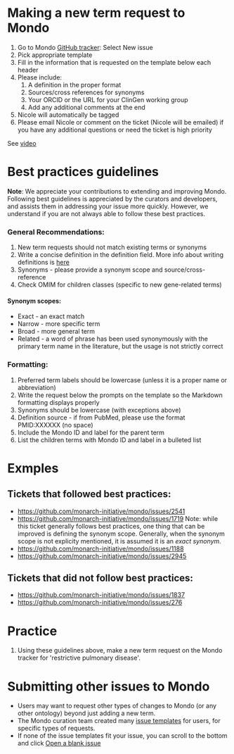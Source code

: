 # Making a new term request to Mondo

1. Go to Mondo [GitHub tracker](https://github.com/monarch-initiative/mondo/issues): Select New issue
1. Pick appropriate template
1. Fill in the information that is requested on the template below each header
1. Please include:
	1. A definition in the proper format
	1. Sources/cross references for synonyms
	1. Your ORCID or the URL for your ClinGen working group
	1. Add any additional comments at the end
1. Nicole will automatically be tagged
1. Please email Nicole or comment on the ticket (Nicole will be emailed) if you have any additional questions or need the ticket is high priority

See [video](https://drive.google.com/file/d/14g9y1nmCmRTkPB1fa6y_jIW3lHyFV4-g/view?resourcekey)

# Best practices guidelines

**Note**: We appreciate your contributions to extending and improving Mondo. Following best guidelines is appreciated by the curators and developers, and assists them in addressing your issue more quickly. However, we understand if you are not always able to follow these best practices.

### General Recommendations:
1. New term requests should not match existing terms or synonyms
1. Write a concise definition in the definition field. More info about writing definitions is [here](https://douroucouli.wordpress.com/2019/07/08/ontotip-write-simple-concise-clear-operational-textual-definitions/)
1. Synonyms - please provide a synonym scope and source/cross-reference
1. Check OMIM for children classes (specific to new gene-related terms)

#### Synonym scopes:
- Exact - an exact match
- Narrow - more specific term
- Broad - more general term
- Related - a word of phrase has been used synonymously with the primary term name in the literature, but the usage is not strictly correct 

### Formatting:
1. Preferred term labels should be lowercase (unless it is a proper name or abbreviation)
1. Write the request below the prompts on the template so the Markdown formatting displays properly
1. Synonyms should be lowercase (with exceptions above)
1. Definition source - if from PubMed, please use the format PMID:XXXXXX (no space)
1. Include the Mondo ID and label for the parent term
1. List the children terms with Mondo ID and label in a bulleted list

# Exmples

## Tickets that followed best practices:
- https://github.com/monarch-initiative/mondo/issues/2541
- https://github.com/monarch-initiative/mondo/issues/1719
Note: while this ticket generally follows best practices, one thing that can be improved is defining the synonym scope. Generally, when the synonym scope is not explicity mentioned, it is assumed it is an _exact synonym_.
- https://github.com/monarch-initiative/mondo/issues/1188
- https://github.com/monarch-initiative/mondo/issues/2945

## Tickets that did not follow best practices:
- https://github.com/monarch-initiative/mondo/issues/1837
- https://github.com/monarch-initiative/mondo/issues/276

# Practice

1. Using these guidelines above, make a new term request on the Mondo tracker for 'restrictive pulmonary disease'.

# Submitting other issues to Mondo

- Users may want to request other types of changes to Mondo (or any other ontology) beyond just adding a new term.
- The Mondo curation team created many [issue templates](https://github.com/monarch-initiative/mondo/issues/new/choose) for users, for specific types of requests.
- If none of the issue templates fit your issue, you can scroll to the bottom and click [Open a blank issue](https://github.com/monarch-initiative/mondo/issues/new)
